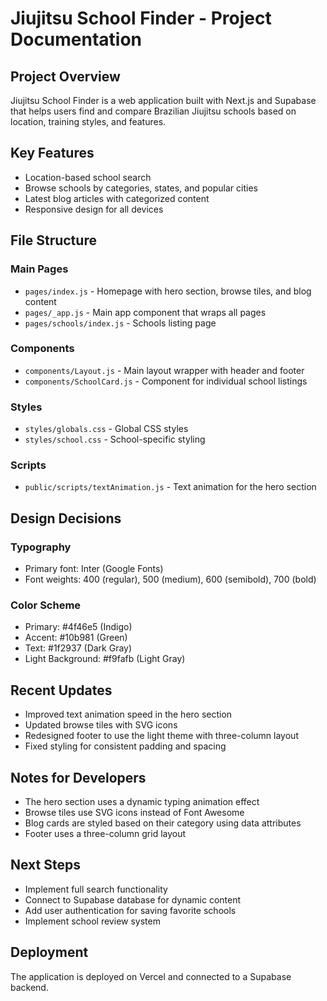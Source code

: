 # Jiujitsu School Finder - Project Documentation

## Project Overview
Jiujitsu School Finder is a web application built with Next.js and Supabase that helps users find and compare Brazilian Jiujitsu schools based on location, training styles, and features.

## Key Features
- Location-based school search
- Browse schools by categories, states, and popular cities
- Latest blog articles with categorized content
- Responsive design for all devices

## File Structure

### Main Pages
- `pages/index.js` - Homepage with hero section, browse tiles, and blog content
- `pages/_app.js` - Main app component that wraps all pages
- `pages/schools/index.js` - Schools listing page

### Components
- `components/Layout.js` - Main layout wrapper with header and footer
- `components/SchoolCard.js` - Component for individual school listings

### Styles
- `styles/globals.css` - Global CSS styles
- `styles/school.css` - School-specific styling

### Scripts
- `public/scripts/textAnimation.js` - Text animation for the hero section

## Design Decisions

### Typography
- Primary font: Inter (Google Fonts)
- Font weights: 400 (regular), 500 (medium), 600 (semibold), 700 (bold)

### Color Scheme
- Primary: #4f46e5 (Indigo)
- Accent: #10b981 (Green)
- Text: #1f2937 (Dark Gray)
- Light Background: #f9fafb (Light Gray)

## Recent Updates
- Improved text animation speed in the hero section
- Updated browse tiles with SVG icons
- Redesigned footer to use the light theme with three-column layout
- Fixed styling for consistent padding and spacing

## Notes for Developers
- The hero section uses a dynamic typing animation effect
- Browse tiles use SVG icons instead of Font Awesome
- Blog cards are styled based on their category using data attributes
- Footer uses a three-column grid layout

## Next Steps
- Implement full search functionality
- Connect to Supabase database for dynamic content
- Add user authentication for saving favorite schools
- Implement school review system

## Deployment
The application is deployed on Vercel and connected to a Supabase backend.
